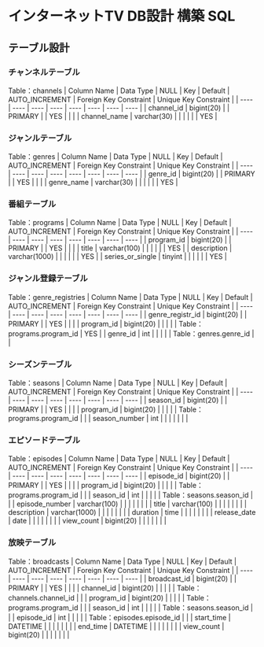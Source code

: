 # インターネットTV DB設計 構築 SQL

## テーブル設計

### チャンネルテーブル

  Table：channels <!-- チャンネルテーブル  -->
  | Column Name | Data Type | NULL | Key | Default | AUTO_INCREMENT | Foreign Key Constraint | Unique Key Constraint |
  | ---- | ---- | ---- | ---- | ---- | ---- | ---- | ---- |
  | channel_id | bigint(20) | | PRIMARY | | YES | | |
  | channel_name | varchar(30) | | | | | | YES |

### ジャンルテーブル

  Table：genres <!-- ジャンルテーブル  -->
  | Column Name | Data Type | NULL | Key | Default | AUTO_INCREMENT | Foreign Key Constraint | Unique Key Constraint |
  | ---- | ---- | ---- | ---- | ---- | ---- | ---- | ---- |
  | genre_id | bigint(20) | | PRIMARY | | YES | | |
  | genre_name | varchar(30) | | | | | | YES |

### 番組テーブル

  Table：programs <!-- 番組テーブル  -->
  | Column Name | Data Type | NULL | Key | Default | AUTO_INCREMENT | Foreign Key Constraint | Unique Key Constraint |
  | ---- | ---- | ---- | ---- | ---- | ---- | ---- | ---- |
  | program_id | bigint(20) | | PRIMARY | | YES | | |
  | title | varchar(100) | | | | | | YES |
  | description | varchar(1000) | | | | | | YES |
  | series_or_single | tinyint | | | | | | YES |

### ジャンル登録テーブル

  Table：genre_registries <!-- ジャンル登録テーブル  -->
  | Column Name | Data Type | NULL | Key | Default | AUTO_INCREMENT | Foreign Key Constraint | Unique Key Constraint |
  | ---- | ---- | ---- | ---- | ---- | ---- | ---- | ---- |
  | genre_registr_id | bigint(20) | | PRIMARY | | YES | | |
  | program_id | bigint(20) | | | | | Table：programs.program_id | YES |
  | genre_id | int | | | | | Table：genres.genre_id | |

### シーズンテーブル

  Table：seasons <!-- シーズンテーブル  -->
  | Column Name | Data Type | NULL | Key | Default | AUTO_INCREMENT | Foreign Key Constraint | Unique Key Constraint |
  | ---- | ---- | ---- | ---- | ---- | ---- | ---- | ---- |
  | season_id | bigint(20) | | PRIMARY | | YES | | |
  | program_id | bigint(20) | | | | | Table：programs.program_id | |
  | season_number | int | | | | |  | |

### エピソードテーブル

  Table：episodes <!-- エピソードテーブル  -->
  | Column Name | Data Type | NULL | Key | Default | AUTO_INCREMENT | Foreign Key Constraint | Unique Key Constraint |
  | ---- | ---- | ---- | ---- | ---- | ---- | ---- | ---- |
  | episode_id | bigint(20) | | PRIMARY | | YES | | |
  | program_id | bigint(20) | | | | | Table：programs.program_id | |
  | season_id | int | | | | | Table：seasons.season_id | |
  | episode_number | varchar(100) | | | | |  | |
  | title | varchar(100) | | | | |  | |
  | description | varchar(1000) | | | | |  | |
  | duration | time | | | | |  | |
  | release_date | date | | | | |  | |
  | view_count | bigint(20) | | | | |  | |

### 放映テーブル

  Table：broadcasts <!-- 放映テーブル  -->
  | Column Name | Data Type | NULL | Key | Default | AUTO_INCREMENT | Foreign Key Constraint | Unique Key Constraint |
  | ---- | ---- | ---- | ---- | ---- | ---- | ---- | ---- |
  | broadcast_id | bigint(20) | | PRIMARY | | YES | | |
  | channel_id | bigint(20) | | | | | Table：channels.channel_id | |
  | program_id | bigint(20) | | | | | Table：programs.program_id | |
  | season_id | int | | | | | Table：seasons.season_id | |
  | episode_id | int | | | | | Table：episodes.episode_id | |
  | start_time | DATETIME | | | | |  | |
  | end_time | DATETIME | | | | |  | |
  | view_count | bigint(20) | | | | |  | |
